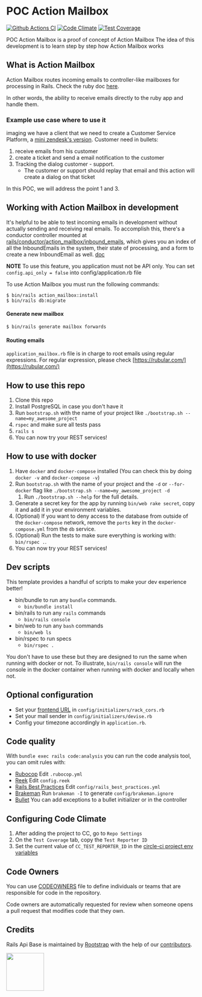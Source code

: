 # POC Action Mailbox

[![Github Actions CI](https://github.com/rootstrap/poc-action-mailbox/actions/workflows/ci.yml/badge.svg?event=push)](https://github.com/rootstrap/rails_api_base/actions)
[![Code Climate](https://codeclimate.com/github/rootstrap/rails_api_base/badges/gpa.svg)](https://codeclimate.com/github/rootstrap/rails_api_base)
[![Test Coverage](https://api.codeclimate.com/v1/badges/63de7f82c79f5fe82f46/test_coverage)](https://codeclimate.com/github/rootstrap/rails_api_base/test_coverage)

POC Action Mailbox is a proof of concept of Action Mailbox
The idea of this development is to learn step by step how Action Mailbox works

## What is Action Mailbox
Action Mailbox routes incoming emails to controller-like mailboxes for processing in Rails. 
Check the ruby doc [here](https://guides.rubyonrails.org/action_mailbox_basics.html). 

In other words, the ability to receive emails directly to the ruby app and handle them.

### Example use case where to use it

imaging we have a client that we need to create a Customer Service Platform, a [mini zendesk's version](https://www.zendesk.com).
Customer need in bullets:
1. receive emails from his customer
2. create a ticket and send a email notification to the customer
3. Tracking the dialog customer - support. 
   - The customer or support should replay that email and this action will create a dialog on that ticket

In this POC, we will address the point 1 and 3. 


## Working with Action Mailbox in development 
It's helpful to be able to test incoming emails in development without actually sending and receiving 
real emails. To accomplish this, there's a conductor controller mounted at
[rails/conductor/action_mailbox/inbound_emails](localhost:3000/rails/conductor/action_mailbox/inbound_emails), which gives you an index of all the InboundEmails 
in the system, their state of processing, and a form to create a new InboundEmail as well.
[doc](https://guides.rubyonrails.org/action_mailbox_basics.html#working-with-action-mailbox-in-development)

**NOTE** 
To use this feature, you application must not be API only. You can set `config.api_only = false` into config/application.rb file

To use Action Mailbox you must run the following commands:

``` 
$ bin/rails action_mailbox:install
$ bin/rails db:migrate 
```

#### Generate new mailbox

``$ bin/rails generate mailbox forwards``

#### Routing emails

`application_mailbox.rb` file is in charge to root emails using regular expressions. For regular expression, please check 
[https://rubular.com/](https://rubular.com/)

## How to use this repo

1. Clone this repo
1. Install PostgreSQL in case you don't have it
1. Run `bootstrap.sh` with the name of your project like `./bootstrap.sh --name=my_awesome_project`
1. `rspec` and make sure all tests pass
1. `rails s`
1. You can now try your REST services!

## How to use with docker

1. Have `docker` and `docker-compose` installed (You can check this by doing `docker -v` and `docker-compose -v`)
1. Run `bootstrap.sh` with the name of your project and the `-d` or `--for-docker` flag like `./bootstrap.sh --name=my_awesome_project -d`
    1. Run `./bootstrap.sh --help` for the full details.
1. Generate a secret key for the app by running `bin/web rake secret`, copy it and add it in your environment variables.
1. (Optional) If you want to deny access to the database from outside of the `docker-compose` network, remove the `ports` key in the `docker-compose.yml` from the `db` service.
1. (Optional) Run the tests to make sure everything is working with: `bin/rspec .`.
1. You can now try your REST services!

## Dev scripts
This template provides a handful of scripts to make your dev experience better!

- bin/bundle to run any `bundle` commands.
  - `bin/bundle install`
- bin/rails to run any `rails` commands
  - `bin/rails console`
- bin/web to run any `bash` commands
  - `bin/web ls`
- bin/rspec to run specs
  - `bin/rspec .`

You don't have to use these but they are designed to run the same when running with docker or not.
To illustrate, `bin/rails console` will run the console in the docker container when running with docker and locally when not.


## Optional configuration

- Set your [frontend URL](https://github.com/cyu/rack-cors#origin) in `config/initializers/rack_cors.rb`
- Set your mail sender in `config/initializers/devise.rb`
- Config your timezone accordingly in `application.rb`.

## Code quality

With `bundle exec rails code:analysis` you can run the code analysis tool, you can omit rules with:

- [Rubocop](https://github.com/bbatsov/rubocop/blob/master/config/default.yml) Edit `.rubocop.yml`
- [Reek](https://github.com/troessner/reek#configuration-file) Edit `config.reek`
- [Rails Best Practices](https://github.com/flyerhzm/rails_best_practices#custom-configuration) Edit `config/rails_best_practices.yml`
- [Brakeman](https://github.com/presidentbeef/brakeman) Run `brakeman -I` to generate `config/brakeman.ignore`
- [Bullet](https://github.com/flyerhzm/bullet#whitelist) You can add exceptions to a bullet initializer or in the controller

## Configuring Code Climate
1. After adding the project to CC, go to `Repo Settings`
1. On the `Test Coverage` tab, copy the `Test Reporter ID`
1. Set the current value of `CC_TEST_REPORTER_ID` in the [circle-ci project env variables](https://circleci.com/docs/2.0/env-vars/#setting-an-environment-variable-in-a-project)

## Code Owners

You can use [CODEOWNERS](https://help.github.com/en/articles/about-code-owners) file to define individuals or teams that are responsible for code in the repository.

Code owners are automatically requested for review when someone opens a pull request that modifies code that they own.

## Credits

Rails Api Base is maintained by [Rootstrap](http://www.rootstrap.com) with the help of our
[contributors](https://github.com/rootstrap/rails_api_base/contributors).

[<img src="https://s3-us-west-1.amazonaws.com/rootstrap.com/img/rs.png" width="100"/>](http://www.rootstrap.com)
